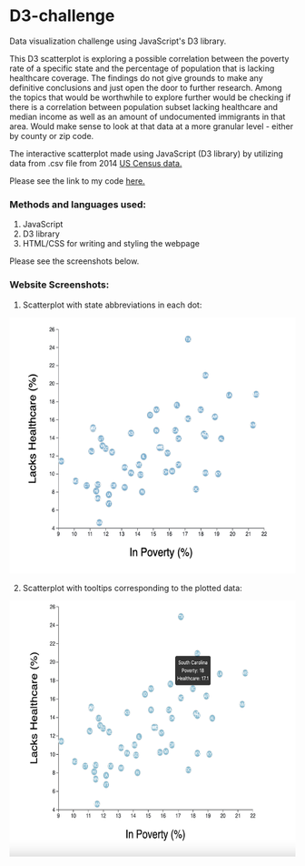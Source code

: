 # D3-challenge
Data visualization challenge using JavaScript's D3 library.

This D3 scatterplot is exploring a possible correlation between the poverty rate of a specific state and the percentage of population that is lacking healthcare coverage. The findings do not give grounds to make any definitive conclusions and just open the door to further research. Among the topics that would be worthwhile to explore further would be checking if there is a correlation between population subset lacking healthcare and median income as well as an amount of undocumented immigrants in that area. Would make sense to look at that data at a more granular level - either by county or zip code.

The interactive scatterplot made using JavaScript (D3 library) by utilizing data from .csv file from 2014 [US Census data.](https://data.census.gov/cedsci/)

Please see the link to my code [here.](https://github.com/nadiarichards/D3-challenge/blob/main/D3_data_journalism/assets/js/app.js)

### Methods and languages used:

1. JavaScript
2. D3 library
3. HTML/CSS for writing and styling the webpage

Please see the screenshots below.

### Website Screenshots:

1. Scatterplot with state abbreviations in each dot:
<img src="https://github.com/nadiarichards/D3-challenge/blob/main/D3_data_journalism/images/D3_with_labels.png" width="600" height="450">

2. Scatterplot with tooltips corresponding to the plotted data:
<img src="https://github.com/nadiarichards/D3-challenge/blob/main/D3_data_journalism/images/D3_with_tooltips.png" width="600" height="450">
